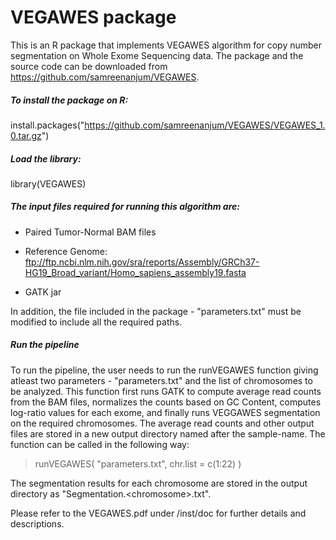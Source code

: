 # VEGAWES package

This is an R package that implements VEGAWES algorithm for copy number segmentation on Whole Exome Sequencing data. 
The package and the source code can be downloaded from https://github.com/samreenanjum/VEGAWES. 

##### To install the package on R:

install.packages("https://github.com/samreenanjum/VEGAWES/VEGAWES_1.0.tar.gz")

##### Load the library:

library(VEGAWES)

##### The input files required for running this algorithm are: 

* Paired Tumor-Normal BAM files

* Reference Genome: ftp://ftp.ncbi.nlm.nih.gov/sra/reports/Assembly/GRCh37-HG19_Broad_variant/Homo_sapiens_assembly19.fasta

* GATK jar

In addition, the file included in the package - "parameters.txt" must be modified to include all the required paths. 

##### Run the pipeline

To run the pipeline, the user needs to run the runVEGAWES function giving atleast two parameters - "parameters.txt" and the list of chromosomes to be analyzed. This function first runs GATK to compute average read counts from the BAM files, normalizes the counts based on GC Content, computes log-ratio values for each exome, and finally runs VEGGAWES segmentation on the required chromosomes. The average read counts and other output files are stored in a new output directory named after the sample-name. The function can be called in the following way:

> runVEGAWES( "parameters.txt", chr.list = c(1:22) )

The segmentation results for each chromosome are stored in the output directory as "Segmentation.\<chromosome\>.txt". 


Please refer to the VEGAWES.pdf under /inst/doc for further details and descriptions.
